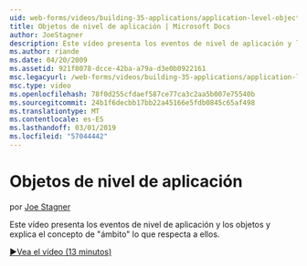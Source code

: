 ```yaml
---
uid: web-forms/videos/building-35-applications/application-level-objects
title: Objetos de nivel de aplicación | Microsoft Docs
author: JoeStagner
description: Este vídeo presenta los eventos de nivel de aplicación y los objetos y explica el concepto de &quot;ámbito&quot; lo que respecta a ellos.
ms.author: riande
ms.date: 04/20/2009
ms.assetid: 921f8078-dcce-42ba-a79a-d3e0b0922161
msc.legacyurl: /web-forms/videos/building-35-applications/application-level-objects
msc.type: video
ms.openlocfilehash: 78f0d255cfdaef587ce77ca3c2aa5b007e75540b
ms.sourcegitcommit: 24b1f6decbb17bb22a45166e5fdb0845c65af498
ms.translationtype: MT
ms.contentlocale: es-ES
ms.lasthandoff: 03/01/2019
ms.locfileid: "57044442"
---
```

<a name="application-level-objects"></a>Objetos de nivel de aplicación
====================
por [Joe Stagner](https://github.com/JoeStagner)

Este vídeo presenta los eventos de nivel de aplicación y los objetos y explica el concepto de &quot;ámbito&quot; lo que respecta a ellos.

[&#9654;Vea el vídeo (13 minutos)](https://channel9.msdn.com/Blogs/ASP-NET-Site-Videos/application-level-objects)
